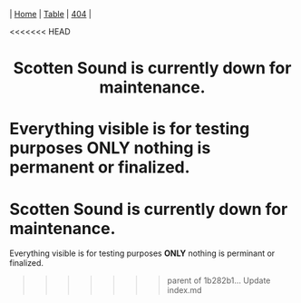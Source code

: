 | [Home][1] | [Table][2] | [404][3] |

[1]: index.md
[2]: table.md
[3]: 404.md


<<<<<<< HEAD
<div align="center"><h1> Scotten Sound is currently down for maintenance. </h1></div>

Everything visible is for testing purposes **ONLY** nothing is permanent or finalized.
=======
# Scotten Sound is currently down for maintenance.
Everything visible is for testing purposes **ONLY** nothing is perminant or finalized.
>>>>>>> parent of 1b282b1... Update index.md
